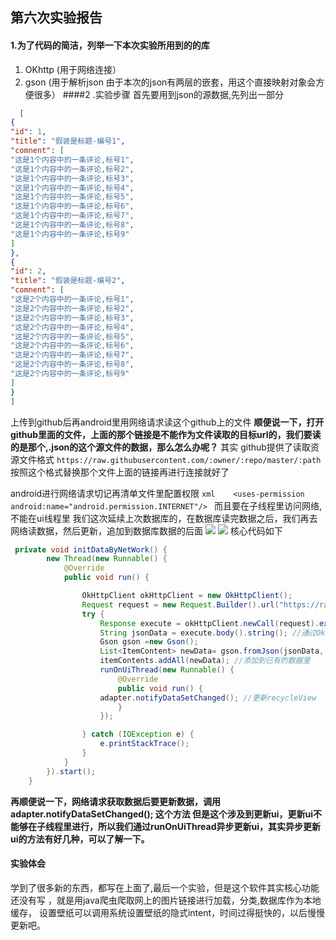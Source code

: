 ## 第六次实验报告
 #### 1.为了代码的简洁，列举一下本次实验所用到的的库
  1. OKhttp (用于网络连接）
  2. gson (用于解析json 由于本次的json有两层的嵌套，用这个直接映射对象会方便很多）
 ####2 .实验步骤
  首先要用到json的源数据,先列出一部分
  ```json
    [
{
"id": 1,
"title": "假装是标题-编号1",
"comnent": [
"这是1个内容中的一条评论,标号1",
"这是1个内容中的一条评论,标号2",
"这是1个内容中的一条评论,标号3",
"这是1个内容中的一条评论,标号4",
"这是1个内容中的一条评论,标号5",
"这是1个内容中的一条评论,标号6",
"这是1个内容中的一条评论,标号7",
"这是1个内容中的一条评论,标号8",
"这是1个内容中的一条评论,标号9"
]
},
{
"id": 2,
"title": "假装是标题-编号2",
"comnent": [
"这是2个内容中的一条评论,标号1",
"这是2个内容中的一条评论,标号2",
"这是2个内容中的一条评论,标号3",
"这是2个内容中的一条评论,标号4",
"这是2个内容中的一条评论,标号5",
"这是2个内容中的一条评论,标号6",
"这是2个内容中的一条评论,标号7",
"这是2个内容中的一条评论,标号8",
"这是2个内容中的一条评论,标号9"
]
}
]
```
上传到github后再android里用网络请求读这个github上的文件
**顺便说一下，打开github里面的文件，上面的那个链接是不能作为文件读取的目标url的，我们要读的是那个,.json的这个源文件的数据，那么怎么办呢？**
其实 github提供了读取资源文件格式
``` https://raw.githubusercontent.com/:owner/:repo/master/:path ```
按照这个格式替换那个文件上面的链接再进行连接就好了

android进行网络请求切记再清单文件里配置权限
```xml    <uses-permission android:name="android.permission.INTERNET"/> ```
而且要在子线程里访问网络,不能在ui线程里
我们这次延续上次数据库的，在数据库读完数据之后，我们再去网络读数据，然后更新，追加到数据库数据的后面
![](https://github.com/zicong-chen/android-labs-2018/blob/master/com1614080901238/%E5%AE%9E%E9%AA%8C6_%E6%96%87%E4%BB%B6/1.png)
![](https://github.com/zicong-chen/android-labs-2018/blob/master/com1614080901238/%E5%AE%9E%E9%AA%8C6_%E6%96%87%E4%BB%B6/2.png)
核心代码如下
```java
 private void initDataByNetWork() {
        new Thread(new Runnable() {
            @Override
            public void run() {

                OkHttpClient okHttpClient = new OkHttpClient();
                Request request = new Request.Builder().url("https://raw.githubusercontent.com/zicong-chen/android-labs-2018/master/com1614080901238/%E5%AE%9E%E9%AA%8C6_%E6%96%87%E4%BB%B6/android_json.json").build();
                try {
                    Response execute = okHttpClient.newCall(request).execute();
                    String jsonData = execute.body().string(); //通过Okhttp 我们最终在这里获取这个json的字符串
                    Gson gson =new Gson();
                    List<ItemContent> newData= gson.fromJson(jsonData, new TypeToken<List<ItemContent>>(){}.getType()); //解析出来
                    itemContents.addAll(newData); //添加到已有的数据里
                    runOnUiThread(new Runnable() {
                        @Override
                        public void run() {
                    adapter.notifyDataSetChanged(); //更新recycleView
                        }
                    });

                } catch (IOException e) {
                    e.printStackTrace();
                }
            }
        }).start();
    } 
```
 **再顺便说一下，网络请求获取数据后要更新数据，调用  adapter.notifyDataSetChanged(); 这个方法
 但是这个涉及到更新ui，更新ui不能够在子线程里进行，所以我们通过runOnUiThread异步更新ui，其实异步更新ui的方法有好几种，可以了解一下。**
 
 #### 实验体会
  学到了很多新的东西，都写在上面了,最后一个实验，但是这个软件其实核心功能还没有写 ，就是用java爬虫爬取网上的图片链接进行加载，分类,数据库作为本地缓存，
  设置壁纸可以调用系统设置壁纸的隐式intent，时间过得挺快的，以后慢慢更新吧。
    
